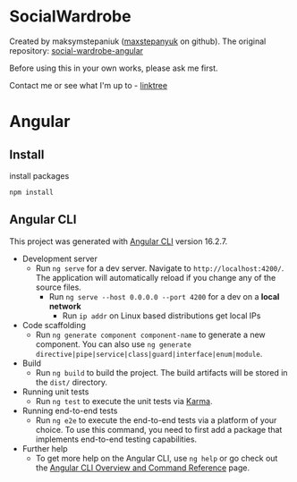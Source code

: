 # SocialWardrobe

Created by maksymstepaniuk ([maxstepanyuk](https://github.com/maxstepanyuk) on github). The original repository:  [social-wardrobe-angular](https://github.com/maxstepanyuk/social-wardrobe-angular)

Before using this in your own works, please ask me first.

Contact me or see what I'm up to - [linktree](https://linktr.ee/purpexe)


# Angular

## Install

install packages

```
npm install
```

## Angular CLI

This project was generated with [Angular CLI](https://github.com/angular/angular-cli) version 16.2.7.

- Development server
    - Run `ng serve` for a dev server. Navigate to `http://localhost:4200/`. The application will automatically reload if you change any of the source files.
        - Run `ng serve --host 0.0.0.0 --port 4200` for a dev on a **local network**
            - Run `ip addr` on Linux based distributions get local IPs
- Code scaffolding
    - Run `ng generate component component-name` to generate a new component. You can also use `ng generate directive|pipe|service|class|guard|interface|enum|module`.
- Build
    - Run `ng build` to build the project. The build artifacts will be stored in the `dist/` directory.
- Running unit tests
    - Run `ng test` to execute the unit tests via [Karma](https://karma-runner.github.io).
- Running end-to-end tests
    - Run `ng e2e` to execute the end-to-end tests via a platform of your choice. To use this command, you need to first add a package that implements end-to-end testing capabilities.
- Further help
    - To get more help on the Angular CLI, use `ng help` or go check out the [Angular CLI Overview and Command Reference](https://angular.io/cli) page.